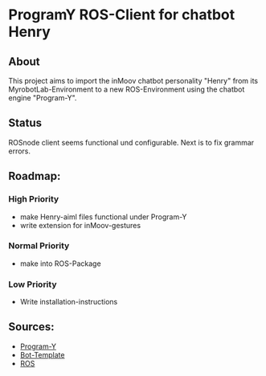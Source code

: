 # ProgramY ROS-Client for chatbot Henry
## About
This project aims to import the inMoov chatbot personality "Henry"
from its MyrobotLab-Environment to a new ROS-Environment
using the chatbot engine "Program-Y".

## Status
ROSnode client seems functional und configurable.
Next is to fix grammar errors.

## Roadmap:
### High Priority
* make Henry-aiml files functional under Program-Y
* write extension for inMoov-gestures
### Normal Priority
* make into ROS-Package
### Low Priority
* Write installation-instructions

## Sources:
* [Program-Y](https://github.com/keiffster/program-y)
* [Bot-Template](https://github.com/keiffster/template-y)
* [ROS](https://www.ros.org/)
